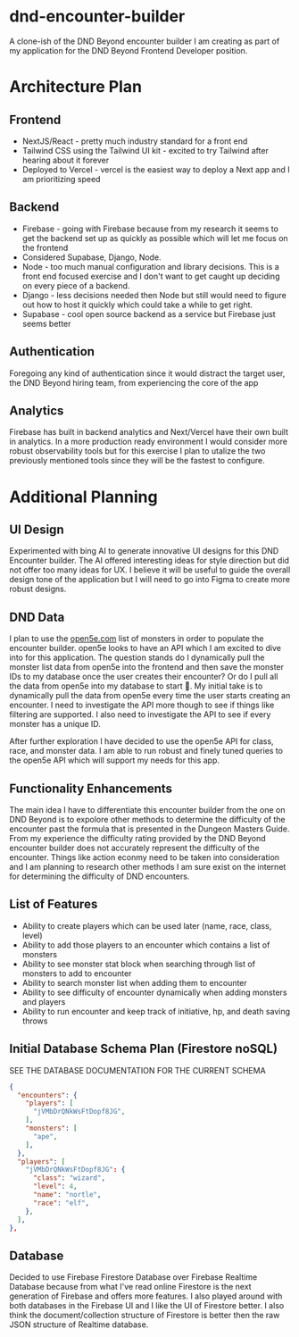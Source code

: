 # dnd-encounter-builder

A clone-ish of the DND Beyond encounter builder I am creating as part of my application for the DND Beyond Frontend Developer position.

# Architecture Plan

## Frontend

- NextJS/React - pretty much industry standard for a front end
- Tailwind CSS using the Tailwind UI kit - excited to try Tailwind after hearing about it forever
- Deployed to Vercel - vercel is the easiest way to deploy a Next app and I am prioritizing speed

## Backend

- Firebase - going with Firebase because from my research it seems to get the backend set up as quickly as possible which will let me focus on the frontend
- Considered Supabase, Django, Node.
- Node - too much manual configuration and library decisions. This is a front end focused exercise and I don't want to get caught up deciding on every piece of a backend.
- Django - less decisions needed then Node but still would need to figure out how to host it quickly which could take a while to get right.
- Supabase - cool open source backend as a service but Firebase just seems better

## Authentication

Foregoing any kind of authentication since it would distract the target user, the DND Beyond hiring team, from experiencing the core of the app

## Analytics

Firebase has built in backend analytics and Next/Vercel have their own built in analytics. In a more production ready environment I would consider more robust observability tools but for this exercise I plan to utalize the two previously mentioned tools since they will be the fastest to configure.

# Additional Planning

## UI Design

Experimented with bing AI to generate innovative UI designs for this DND Encounter builder. The AI offered interesting ideas for style direction but did not offer too many ideas for UX. I believe it will be useful to guide the overall design tone of the application but I will need to go into Figma to create more robust designs.

## DND Data

I plan to use the [open5e.com](https://open5e.com) list of monsters in order to populate the encounter builder. open5e looks to have an API which I am excited to dive into for this application. The question stands do I dynamically pull the monster list data from open5e into the frontend and then save the monster IDs to my database once the user creates their encounter? Or do I pull all the data from open5e into my database to start 🤔. My initial take is to dynamically pull the data from open5e every time the user starts creating an encounter. I need to investigate the API more though to see if things like filtering are supported. I also need to investigate the API to see if every monster has a unique ID.

After further exploration I have decided to use the open5e API for class, race, and monster data. I am able to run robust and finely tuned queries to the open5e API which will support my needs for this app.

## Functionality Enhancements

The main idea I have to differentiate this encounter builder from the one on DND Beyond is to expolore other methods to determine the difficulty of the encounter past the formula that is presented in the Dungeon Masters Guide. From my experience the difficulty rating provided by the DND Beyond encounter builder does not accurately represent the difficulty of the encounter. Things like action econmy need to be taken into consideration and I am planning to research other methods I am sure exist on the internet for determining the difficulty of DND encounters.

## List of Features

- Ability to create players which can be used later (name, race, class, level)
- Ability to add those players to an encounter which contains a list of monsters
- Ability to see monster stat block when searching through list of monsters to add to encounter
- Ability to search monster list when adding them to encounter
- Ability to see difficulty of encounter dynamically when adding monsters and players
- Ability to run encounter and keep track of initiative, hp, and death saving throws

## Initial Database Schema Plan (Firestore noSQL)

SEE THE DATABASE DOCUMENTATION FOR THE CURRENT SCHEMA

```json
{
  "encounters": {
    "players": [
      "jVMbDrQNkWsFtDopf8JG",
    ],
    "monsters": [
      "ape",
    ],
  },
  "players": [
    "jVMbDrQNkWsFtDopf8JG": {
      "class": "wizard",
      "level": 4,
      "name": "nortle",
      "race": "elf",
    },
  ],
},
```

## Database

Decided to use Firebase Firestore Database over Firebase Realtime Database because from what I've read online Firestore is the next generation of Firebase and offers more features. I also played around with both databases in the Firebase UI and I like the UI of Firestore better. I also think the document/collection structure of Firestore is better then the raw JSON structure of Realtime database.
